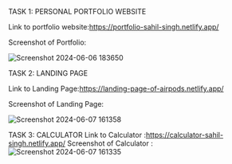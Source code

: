 TASK 1: PERSONAL PORTFOLIO WEBSITE

Link to portfolio website:https://portfolio-sahil-singh.netlify.app/

Screenshot of Portfolio:

![Screenshot 2024-06-06 183650](https://github.com/SahilSingh-15/CODSOFT/assets/155223109/4c9779ec-bbb2-4147-b34e-900e8f5caec8)



TASK 2: LANDING PAGE

Link to Landing Page:https://landing-page-of-airpods.netlify.app/

Screenshot of Landing Page:

![Screenshot 2024-06-07 161358](https://github.com/SahilSingh-15/CODSOFT/assets/155223109/e58dcaf6-e484-4188-9b91-8b83f4cba205)


TASK 3: CALCULATOR
Link to Calculator :https://calculator-sahil-singh.netlify.app/
Screenshot of Calculator :
![Screenshot 2024-06-07 161335](https://github.com/SahilSingh-15/CODSOFT/assets/155223109/904dc87c-d959-427b-a682-13451d21a8b0)

